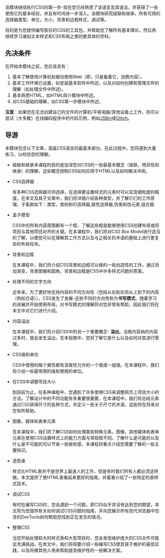 该模块继续执行CSS的第一步-现在您已经熟悉了该语言及其语法，并获得了一些使用它的基本经验，并且有时间进一步深入。该模块研究级联和继承，所有可用的选择器类型，单位，大小，背景和边框样式，调试等。

目的是为您提供编写胜任的CSS的工具包，并帮助您了解所有基本理论，然后再继续学习诸如文本样式和CSS布局之类的更具体的学科。

## 先决条件

在开始本模块之前，您应该具有：

1. 基本了解使用计算机和被动使用Web（即，只是看着它，消费内容）。
2. 基本工作环境已设置，如安装基本软件中所述，以及对如何创建和管理文件的理解（如处理文件中所述)。
3. 基本熟悉HTML，如HTML简介模块中所述。
4. 对CSS基础的理解，如CSS第一步模块中所述。

**注意**：如果您在无法创建自己的文件的计算机/平板电脑/其他设备上工作，则可以尝试（大多数）在线编码程序中的代码示例，例如[JSBin](http://jsbin.com/)或[Glitch](https://glitch.com/)。

## 导游

本模块包含以下文章，涵盖CSS语言的最基本部分。在此过程中，您将遇到大量练习，以检验您的理解。

- 级联和继承本课程的目的是加深您对CSS的一些最基本概念（级联，特异性和继承）的理解，这些概念控制CSS如何应用于HTML以及如何解决冲突。

- CSS选择器

  有多种CSS选择器可供选择，在选择要设置样式的元素时可以实现细粒度的精度。在本文及其子文章中，我们将详细介绍各种类型，并了解它们的工作原理。子条款如下：类型，类别和ID选择器,属性选择器,伪类和伪元素,组合器

- 盒子模型

  CSS中的所有内容周围都有一个框，了解这些框是能够使用CSS创建布局或将项目与其他项目对齐的关键。在本课程中，我们将对CSS *Box Model*进行适当的了解，以便您可以在理解其工作方式以及与之相关的术语的基础上进行更复杂的布局任务。

- 背景和边框

  在本课程中，我们将介绍CSS背景和边框可以做的一些创造性的工作。通过添加渐变，背景图像和圆角，背景和边框是CSS中许多样式问题的答案。

- 处理不同的文字方向

  近年来，为了更好地支持内容的不同方向性（包括从右到左但从上到下的内容（例如日语）），CSS发生了发展-这些不同的方向性称为**书写模式**。随着学习的进展并开始使用布局，对书写模式的理解将对您非常有帮助，因此我们将在本文中对它们进行介绍。

- 内容溢出

  在本课程中，我们将介绍CSS中的另一个重要概念- **溢出**。当框内容纳的内容过多时，就会发生溢出。在本指南中，您将了解它是什么以及如何对其进行管理。

- CSS值和单位

  CSS中使用的每个属性都有该属性允许的一个值或一组值。在本课程中，我们将介绍一些最常用的值和使用的单位。

- 在CSS中调整项目大小

  到目前为止，在各种课程中，您遇到了许多使用CSS来调整网页上项目大小的方法。了解设计中的不同功能有多重要很重要，在本课程中，我们将总结元素通过CSS获得尺寸的各种方式，并定义一些关于尺寸的术语，这些将在将来对您有所帮助。

- 图像，媒体和表单元素

  在本课程中，我们将了解CSS如何处理某些特殊元素。图像，其他媒体和表单元素在使用CSS设置样式上的能力方面与常规框不同。了解什么是可能的以及什么是不可能的可以节省一些挫败感，本课程将重点介绍您需要了解的一些主要知识。

- 造型桌

  样式化HTML表并不是世界上最迷人的工作，但是有时我们所有人都必须这样做。本文提供了使HTML表看起来更好的指南，并着重介绍了一些特定的表样式技术。

- 调试CSS

  有时在编写CSS时，您会遇到一个问题，即CSS似乎并没有达到您的期望。本文将为您提供有关如何调试CSS问题的指南，并向您展示所有现代浏览器中包含的DevTools如何帮助您找到正在发生的情况。

- 整理CSS

  当您开始处理较大的样式表和大型项目时，您会发现维护庞大的CSS文件可能会充满挑战。在本文中，我们将简要介绍一些编写CSS使其易于维护的最佳实践，以及将被其他人用来帮助提高维护性的一些解决方案。